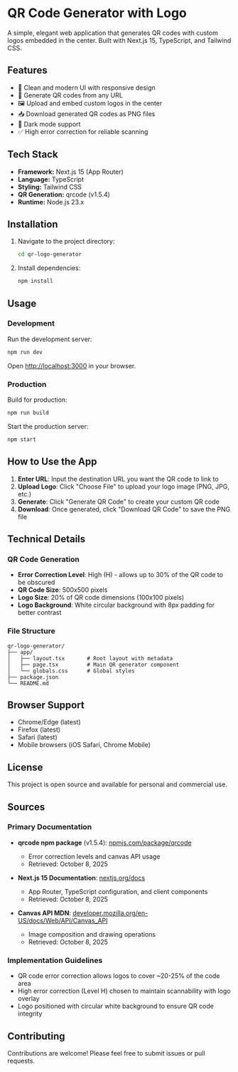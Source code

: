 # QR Code Generator with Logo

A simple, elegant web application that generates QR codes with custom logos embedded in the center. Built with Next.js 15, TypeScript, and Tailwind CSS.

## Features

- 🎨 Clean and modern UI with responsive design
- 🔗 Generate QR codes from any URL
- 🖼️ Upload and embed custom logos in the center
- 📥 Download generated QR codes as PNG files
- 🌙 Dark mode support
- ✅ High error correction for reliable scanning

## Tech Stack

- **Framework:** Next.js 15 (App Router)
- **Language:** TypeScript
- **Styling:** Tailwind CSS
- **QR Generation:** qrcode (v1.5.4)
- **Runtime:** Node.js 23.x

## Installation

1. Navigate to the project directory:
   ```bash
   cd qr-logo-generator
   ```

2. Install dependencies:
   ```bash
   npm install
   ```

## Usage

### Development

Run the development server:

```bash
npm run dev
```

Open [http://localhost:3000](http://localhost:3000) in your browser.

### Production

Build for production:

```bash
npm run build
```

Start the production server:

```bash
npm start
```

## How to Use the App

1. **Enter URL**: Input the destination URL you want the QR code to link to
2. **Upload Logo**: Click "Choose File" to upload your logo image (PNG, JPG, etc.)
3. **Generate**: Click "Generate QR Code" to create your custom QR code
4. **Download**: Once generated, click "Download QR Code" to save the PNG file

## Technical Details

### QR Code Generation

- **Error Correction Level**: High (H) - allows up to 30% of the QR code to be obscured
- **QR Code Size**: 500x500 pixels
- **Logo Size**: 20% of QR code dimensions (100x100 pixels)
- **Logo Background**: White circular background with 8px padding for better contrast

### File Structure

```
qr-logo-generator/
├── app/
│   ├── layout.tsx       # Root layout with metadata
│   ├── page.tsx         # Main QR generator component
│   └── globals.css      # Global styles
├── package.json
└── README.md
```

## Browser Support

- Chrome/Edge (latest)
- Firefox (latest)
- Safari (latest)
- Mobile browsers (iOS Safari, Chrome Mobile)

## License

This project is open source and available for personal and commercial use.

## Sources

### Primary Documentation
- **qrcode npm package** (v1.5.4): [npmjs.com/package/qrcode](https://www.npmjs.com/package/qrcode)
  - Error correction levels and canvas API usage
  - Retrieved: October 8, 2025
  
- **Next.js 15 Documentation**: [nextjs.org/docs](https://nextjs.org/docs)
  - App Router, TypeScript configuration, and client components
  - Retrieved: October 8, 2025

- **Canvas API MDN**: [developer.mozilla.org/en-US/docs/Web/API/Canvas_API](https://developer.mozilla.org/en-US/docs/Web/API/Canvas_API)
  - Image composition and drawing operations
  - Retrieved: October 8, 2025

### Implementation Guidelines
- QR code error correction allows logos to cover ~20-25% of the code area
- High error correction (Level H) chosen to maintain scannability with logo overlay
- Logo positioned with circular white background to ensure QR code integrity

## Contributing

Contributions are welcome! Please feel free to submit issues or pull requests.
